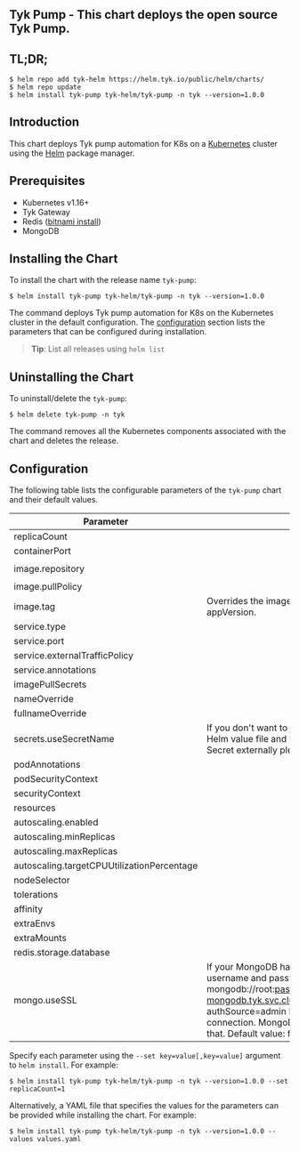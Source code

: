 #

## Tyk Pump - This chart deploys the open source Tyk Pump.

## TL;DR;

```console
$ helm repo add tyk-helm https://helm.tyk.io/public/helm/charts/
$ helm repo update
$ helm install tyk-pump tyk-helm/tyk-pump -n tyk --version=1.0.0
```

## Introduction

This chart deploys Tyk pump automation for K8s on a [Kubernetes](http://kubernetes.io) cluster using the [Helm](https://helm.sh) package manager.

## Prerequisites

- Kubernetes v1.16+
- Tyk Gateway
- Redis ([bitnami install](https://tyk.io/docs/tyk-oss/ce-helm-chart/#step-4---installing-redis))
- MongoDB

## Installing the Chart

To install the chart with the release name `tyk-pump`:

```console
$ helm install tyk-pump tyk-helm/tyk-pump -n tyk --version=1.0.0
```

The command deploys Tyk pump automation for K8s on the Kubernetes cluster in the default configuration. The [configuration](#configuration) section lists the parameters that can be configured during installation.

> **Tip**: List all releases using `helm list`

## Uninstalling the Chart

To uninstall/delete the `tyk-pump`:

```console
$ helm delete tyk-pump -n tyk
```

The command removes all the Kubernetes components associated with the chart and deletes the release.

## Configuration

The following table lists the configurable parameters of the `tyk-pump` chart and their default values.

|                 Parameter                  |                                                                                                                                           Description                                                                                                                                           |              Default              |
|--------------------------------------------|-------------------------------------------------------------------------------------------------------------------------------------------------------------------------------------------------------------------------------------------------------------------------------------------------|-----------------------------------|
| replicaCount                               |                                                                                                                                                                                                                                                                                                 | `1`                               |
| containerPort                              |                                                                                                                                                                                                                                                                                                 | `9090`                            |
| image.repository                           |                                                                                                                                                                                                                                                                                                 | `docker.tyk.io/tyk-pump/tyk-pump` |
| image.pullPolicy                           |                                                                                                                                                                                                                                                                                                 | `IfNotPresent`                    |
| image.tag                                  | Overrides the image tag whose default is the chart appVersion.                                                                                                                                                                                                                                  | `v1.4.0`                          |
| service.type                               |                                                                                                                                                                                                                                                                                                 | `NodePort`                        |
| service.port                               |                                                                                                                                                                                                                                                                                                 | `9090`                            |
| service.externalTrafficPolicy              |                                                                                                                                                                                                                                                                                                 | `Local`                           |
| service.annotations                        |                                                                                                                                                                                                                                                                                                 | `{}`                              |
| imagePullSecrets                           |                                                                                                                                                                                                                                                                                                 | `[]`                              |
| nameOverride                               |                                                                                                                                                                                                                                                                                                 | `""`                              |
| fullnameOverride                           |                                                                                                                                                                                                                                                                                                 | `""`                              |
| secrets.useSecretName                      | If you don't want to store plaintext secrets in the Helm value file and would rather provide the k8s Secret externally please populate the value below                                                                                                                                          | `""`                              |
| podAnnotations                             |                                                                                                                                                                                                                                                                                                 | `{}`                              |
| podSecurityContext                         |                                                                                                                                                                                                                                                                                                 | `{}`                              |
| securityContext                            |                                                                                                                                                                                                                                                                                                 | `{}`                              |
| resources                                  |                                                                                                                                                                                                                                                                                                 | `{}`                              |
| autoscaling.enabled                        |                                                                                                                                                                                                                                                                                                 | `false`                           |
| autoscaling.minReplicas                    |                                                                                                                                                                                                                                                                                                 | `1`                               |
| autoscaling.maxReplicas                    |                                                                                                                                                                                                                                                                                                 | `100`                             |
| autoscaling.targetCPUUtilizationPercentage |                                                                                                                                                                                                                                                                                                 | `80`                              |
| nodeSelector                               |                                                                                                                                                                                                                                                                                                 | `{}`                              |
| tolerations                                |                                                                                                                                                                                                                                                                                                 | `[]`                              |
| affinity                                   |                                                                                                                                                                                                                                                                                                 | `{}`                              |
| extraEnvs                                  |                                                                                                                                                                                                                                                                                                 | `[]`                              |
| extraMounts                                |                                                                                                                                                                                                                                                                                                 | `[]`                              |
| redis.storage.database                     |                                                                                                                                                                                                                                                                                                 | `0`                               |
| mongo.useSSL                               | If your MongoDB has a password you can add the username and password to the url mongoURL: mongodb://root:pass@tyk-mongo-mongodb.tyk.svc.cluster.local:27017/tyk_analytics?authSource=admin Enables SSL for MongoDB connection. MongoDB instance will have to support that. Default value: false | `false`                           |


Specify each parameter using the `--set key=value[,key=value]` argument to `helm install`. For example:

```console
$ helm install tyk-pump tyk-helm/tyk-pump -n tyk --version=1.0.0 --set replicaCount=1
```

Alternatively, a YAML file that specifies the values for the parameters can be provided while
installing the chart. For example:

```console
$ helm install tyk-pump tyk-helm/tyk-pump -n tyk --version=1.0.0 --values values.yaml
```
